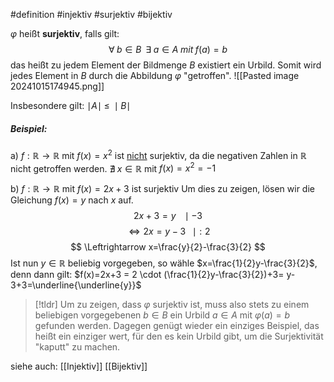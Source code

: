 #definition #injektiv #surjektiv #bijektiv 

$\varphi$ heißt **surjektiv**, falls gilt:
$$
\forall \;b \in B\; \;\exists\; a \in A \; mit \; f(a)=b
$$
das heißt zu jedem Element der Bildmenge $B$ existiert ein Urbild. Somit wird jedes Element in $B$ durch die Abbildung $\varphi$ "getroffen".
![[Pasted image 20241015174945.png]]

Insbesondere gilt: $\mid A \mid \;\leq\; \mid B \mid$

##### Beispiel:
a)
	$f: \mathbb{R} \rightarrow \mathbb{R}$ mit $f(x)=x^2$ ist <u>nicht</u> surjektiv, da die negativen Zahlen in $\mathbb{R}$ nicht getroffen werden.
		$\nexists \;x \in \mathbb{R}$ mit $f(x)=x^2=-1$

b)
	$f: \mathbb{R} \rightarrow \mathbb{R}$ mit $f(x)=2x+3$ ist surjektiv
	Um dies zu zeigen, lösen wir die Gleichung $f(x)=y$ nach $x$ auf.
	$$
2x+3=y\;\;\;\mid-3
$$
$$
\Leftrightarrow 2x=y-3\;\;\;\mid:2
$$
$$
\Leftrightarrow x=\frac{y}{2}-\frac{3}{2}
$$
	Ist nun $y \in \mathbb{R}$ beliebig vorgegeben, so wähle $x=\frac{1}{2}y-\frac{3}{2}$,
	denn dann gilt: $f(x)=2x+3 = 2 \cdot (\frac{1}{2}y-\frac{3}{2})+3= y-3+3=\underline{\underline{y}}$

>[!tldr] Um zu zeigen, dass $\varphi$ surjektiv ist, muss also stets zu einem beliebigen vorgegebenen $b \in B$ ein Urbild $a \in A$ mit $\varphi(a)=b$ gefunden werden. Dagegen genügt wieder ein einziges Beispiel, das heißt ein einziger wert, für den es kein Urbild gibt, um die Surjektivität "kaputt" zu machen.

siehe auch:
[[Injektiv]]
[[Bijektiv]]
